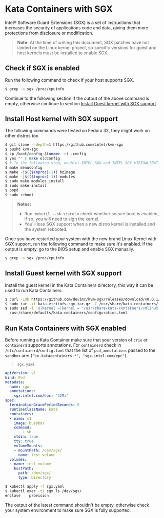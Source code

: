 # Kata Containers with SGX

Intel® Software Guard Extensions (SGX) is a set of instructions that increases the security
of applications code and data, giving them more protections from disclosure or modification.

> **Note:** At the time of writing this document, SGX patches have not landed on the Linux kernel
> project, so specific versions for guest and host kernels must be installed to enable SGX.

## Check if SGX is enabled

Run the following command to check if your host supports SGX.

```sh
$ grep -o sgx /proc/cpuinfo
```

Continue to the following section if the output of the above command is empty,
otherwise continue to section [Install Guest kernel with SGX support](#install-guest-kernel-with-sgx-support)

## Install Host kernel with SGX support

The following commands were tested on Fedora 32, they might work on other distros too.

```sh
$ git clone --depth=1 https://github.com/intel/kvm-sgx
$ pushd kvm-sgx
$ cp /boot/config-$(uname -r) .config
$ yes "" | make oldconfig
$ # In the following step, enable: INTEL_SGX and INTEL_SGX_VIRTUALIZATION
$ make menuconfig
$ make -j$(($(nproc)-1)) bzImage
$ make -j$(($(nproc)-1)) modules
$ sudo make modules_install
$ sudo make install
$ popd
$ sudo reboot
```

> **Notes:**
> * Run: `mokutil --sb-state` to check whether secure boot is enabled, if so, you will need to sign the kernel.
> * You'll lose SGX support when a new distro kernel is installed and the system rebooted.

Once you have restarted your system with the new brand Linux Kernel with SGX support, run
the following command to make sure it's enabled. If the output is empty, go to the BIOS
setup and enable SGX manually.

```sh
$ grep -o sgx /proc/cpuinfo
```

## Install Guest kernel with SGX support

Install the guest kernel in the Kata Containers directory, this way it can be used to run
Kata Containers.

```sh
$ curl -LOk https://github.com/devimc/kvm-sgx/releases/download/v0.0.1/kata-virtiofs-sgx.tar.gz
$ sudo tar -xf kata-virtiofs-sgx.tar.gz -C /usr/share/kata-containers/
$ sudo sed -i 's|kernel =|kernel = "/usr/share/kata-containers/vmlinux-virtiofs-sgx.container"|g' \
  /usr/share/defaults/kata-containers/configuration.toml
```

## Run Kata Containers with SGX enabled

Before running a Kata Container make sure that your version of `crio` or `containerd`
supports annotations.
For `containerd` check in `/etc/containerd/config.toml` that the list of `pod_annotations` passed
to the `sandbox` are: `["io.katacontainers.*", "sgx.intel.com/epc"]`.

> `sgx.yaml`
```yaml
apiVersion: v1
kind: Pod
metadata:
  name: sgx
  annotations:
    sgx.intel.com/epc: "32Mi"
spec:
  terminationGracePeriodSeconds: 0
  runtimeClassName: kata
  containers:
  - name: c1
    image: busybox
    command:
        - sh
    stdin: true
    tty: true
    volumeMounts:
    - mountPath: /dev/sgx/
      name: test-volume
  volumes:
  - name: test-volume
    hostPath:
      path: /dev/sgx/
      type: Directory
```

```sh
$ kubectl apply -f sgx.yaml
$ kubectl exec -ti sgx ls /dev/sgx/
enclave    provision
```

The output of the latest command shouldn't be empty, otherwise check
your system environment to make sure SGX is fully supported.

[1]: github.com/cloud-hypervisor/cloud-hypervisor/
